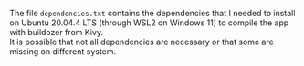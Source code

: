 The file `dependencies.txt` contains the dependencies that I needed to install
on Ubuntu 20.04.4 LTS (through WSL2 on Windows 11) to compile the app with buildozer from Kivy.  
It is possible that not all dependencies are necessary or that some are missing
on different system.